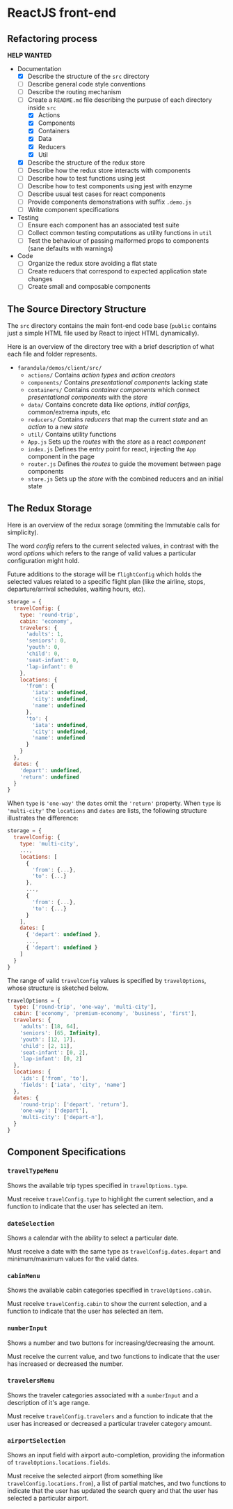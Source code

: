 # ReactJS front-end

## Refactoring process

**HELP WANTED**

- Documentation
    - [x] Describe the structure of the `src` directory
    - [ ] Describe general code style conventions
    - [ ] Describe the routing mechanism
    - [ ] Create a `README.md` file describing the purpuse of each directory inside `src`
        - [x] Actions
        - [x] Components
        - [x] Containers
        - [x] Data
        - [x] Reducers
        - [x] Util
    - [x] Describe the structure of the redux store
    - [ ] Describe how the redux store interacts with components
    - [ ] Describe how to test functions using jest
    - [ ] Describe how to test components using jest with enzyme
    - [ ] Describe usual test cases for react components
    - [ ] Provide components demonstrations with suffix `.demo.js`
    - [ ] Write component specifications
- Testing
    - [ ] Ensure each component has an associated test suite
    - [ ] Collect common testing computations as utility functions in `util`
    - [ ] Test the behaviour of passing malformed props to components (sane defaults with warnings)
- Code
    - [ ] Organize the redux store avoiding a flat state
    - [ ] Create reducers that correspond to expected application state changes
    - [ ] Create small and composable components

## The Source Directory Structure

The `src` directory contains the main font-end code base (`public` contains just a simple HTML file used by React
to inject HTML dynamically).

Here is an overview of the directory tree with a brief description of what each file and folder represents.

- `farandula/demos/client/src/`
    - `actions/`
        Contains *action types* and *action creators*
    - `components/` Contains *presentational components* lacking state
    - `containers/` Contains *container components* which connect *presentational components* with the *store*
    - `data/` Contains concrete data like *options*, *initial configs*, common/extrema inputs, etc
    - `reducers/` Contains *reducers* that map the current *state* and an *action* to a new *state*
    - `util/` Contains utility functions
    - `App.js` Sets up the *routes* with the *store* as a react *component*
    - `index.js` Defines the entry point for react, injecting the `App` component in the page
    - `router.js` Defines the *routes* to guide the movement between page components
    - `store.js` Sets up the *store* with the combined reducers and an initial state
    
## The Redux Storage

Here is an overview of the redux sorage (ommiting the Immutable calls for simplicity).

The word *config* refers to the current selected values, in contrast with the word *options*
which refers to the range of valid values a particular configuration might hold.

Future additions to the storage will be `flightConfig` which holds the selected values related
to a specific flight plan (like the airline, stops, departure/arrival schedules, waiting hours, etc).

```javascript                                                                           
storage = {
  travelConfig: {
    type: 'round-trip',
    cabin: 'economy',
    travelers: {
      'adults': 1,
      'seniors': 0,
      'youth': 0,
      'child': 0,
      'seat-infant': 0,
      'lap-infant': 0
    },
    locations: {
      'from': {
        'iata': undefined,
        'city': undefined,
        'name': undefined
      },
      'to': {
        'iata': undefined,
        'city': undefined,
        'name': undefined
      }
    }
  },
  dates: {
    'depart': undefined,
    'return': undefined
  }
}
```

When `type` is `'one-way'` the `dates` omit the `'return'` property. When `type` is `'multi-city'` the `locations`
and `dates` are lists, the following structure illustrates the difference:

```javascript
storage = {
  travelConfig: {
    type: 'multi-city',
    ...,
    locations: [
      {
        'from': {...},
        'to': {...}
      },
      ...,
      {
        'from': {...},
        'to': {...}
      }
    ],
    dates: [
      { 'depart': undefined },
      ...,
      { 'depart': undefined }
    ]
  }
}
```

The range of valid `travelConfig` values is specified by `travelOptions`, whose structure
is sketched below.

```javascript
travelOptions = {
  type: ['round-trip', 'one-way', 'multi-city'],
  cabin: ['economy', 'premium-economy', 'business', 'first'],
  travelers: {
    'adults': [18, 64],
    'seniors': [65, Infinity],
    'youth': [12, 17],
    'child': [2, 11],
    'seat-infant': [0, 2],
    'lap-infant': [0, 2]
  },
  locations: {
    'ids': ['from', 'to'],
    'fields': ['iata', 'city', 'name']
  },
  dates: {
    'round-trip': ['depart', 'return'],
    'one-way': ['depart'],
    'multi-city': ['depart-n'],
  }
}
```

## Component Specifications

### `travelTypeMenu`

Shows the available trip types specified in `travelOptions.type`.

Must receive `travelConfig.type` to highlight the current selection, and a function to
indicate that the user has selected an item.

### `dateSelection`

Shows a calendar with the ability to select a particular date.

Must receive a date with the same type as `travelConfig.dates.depart` and minimum/maximum
values for the valid dates.

### `cabinMenu`

Shows the available cabin categories specified in `travelOptions.cabin`.

Must receive `travelConfig.cabin` to show the current selection, and a function to indicate that
the user has selected an item.

### `numberInput`

Shows a number and two buttons for increasing/decreasing the amount.

Must receive the current value, and two functions to indicate that the user has increased or decreased
the number.

### `travelersMenu`

Shows the traveler categories associated with a `numberInput` and a description of it's age range.

Must receive `travelConfig.travelers` and a function to indicate that the user has increased or decreased
a particular traveler category amount.

### `airportSelection`

Shows an input field with airport auto-completion, providing the information of `travelOptions.locations.fields`.

Must receive the selected airport (from something like `travelConfig.locations.from`), a list of partial matches,
and two functions to indicate that the user has updated the search query and that the user has selected a particular
airport.